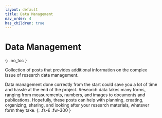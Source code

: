 ```yaml
---
layout: default
title: Data Management
nav_order: 4
has_children: true
---
```


# Data Management
{: .no_toc }

Collection of posts that provides additional information on the complex issue of research data management.

Data management done correctly from the start could save you a lot of time and hassle at the end of the project. Research data takes many forms, ranging from measurements, numbers, and images to documents and publications. Hopefully, these posts can help with planning, creating, organizing, sharing, and looking after your research materials, whatever form they take.
{: .fs-6 .fw-300 }
